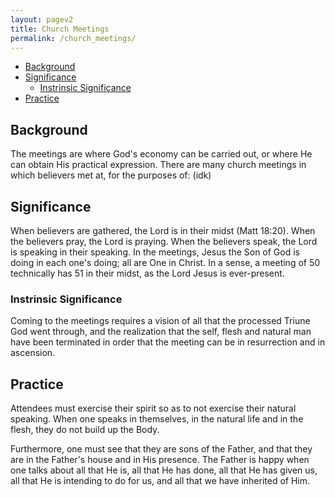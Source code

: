 ```yaml
---
layout: pagev2
title: Church Meetings
permalink: /church_meetings/
---
```

- [Background](#background)
- [Significance](#significance)
  - [Instrinsic Significance](#instrinsic-significance)
- [Practice](#practice)

##  Background

The meetings are where God's economy can be carried out, or where He can obtain His practical expression. There are many church meetings in which believers met at, for the purposes of: (idk)

## Significance

When believers are gathered, the Lord is in their midst (Matt 18:20). When the believers pray, the Lord is praying. When the believers speak, the Lord is speaking in their speaking. In the meetings, Jesus the Son of God is doing in each one's doing; all are One in Christ. In a sense, a meeting of 50 technically has 51 in their midst, as the Lord Jesus is ever-present.

### Instrinsic Significance

Coming to the meetings requires a vision of all that the processed Triune God went through, and the realization that the self, flesh and natural man have been terminated in order that the meeting can be in resurrection and in ascension.

## Practice

Attendees must exercise their spirit so as to not exercise their natural speaking. When one speaks in themselves, in the natural life and in the flesh, they do not build up the Body. 

Furthermore, one must see that they are sons of the Father, and that they are in the Father's house and in His presence. The Father is happy when one talks about all that He is, all that He has done, all that He has given us, all that He is intending to do for us, and all that we have inherited of Him.